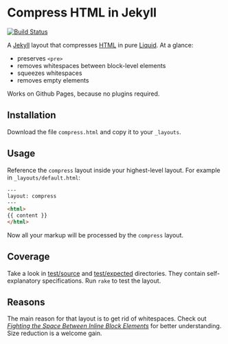 Compress HTML in Jekyll
====================

[![Build Status](https://travis-ci.org/penibelst/jekyll-compress-html.svg?branch=master)](https://travis-ci.org/penibelst/jekyll-compress-html)

A [Jekyll][0] layout that compresses [HTML][1] in pure [Liquid][2]. At a glance:

* preserves `<pre>`
* removes whitespaces between block-level elements
* squeezes whitespaces
* removes empty elements

Works on Github Pages, because no plugins required.

## Installation

Download the file `compress.html` and copy it to your `_layouts`.

## Usage

Reference the `compress` layout inside your highest-level layout. For example in `_layouts/default.html`:

```html
---
layout: compress
---
<html>
{{ content }}
</html>
```

Now all your markup will be processed by the `compress` layout.

## Coverage

Take a look in [test/source](test/source) and [test/expected](test/expected) directories. They contain self-explanatory specifications. Run `rake` to test the layout.

## Reasons

The main reason for that layout is to get rid of whitespaces. Check out *[Fighting the Space Between Inline Block Elements][3]* for better understanding. Size reduction is a welcome gain.

[0]: http://jekyllrb.com/
[1]: http://www.w3.org/TR/html5/
[2]: http://docs.shopify.com/themes/liquid-basics
[3]: http://css-tricks.com/fighting-the-space-between-inline-block-elements/
